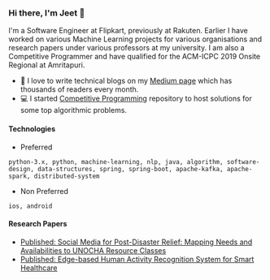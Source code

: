 ### Hi there, I'm Jeet 👋

I'm a Software Engineer at Flipkart, previously at Rakuten. Earlier I have worked on various Machine Learning projects for various organisations and research papers under various professors at my university. I am also a Competitive Programmer and have qualified for the ACM-ICPC 2019 Onsite Regional at Amritapuri.

- 📝 I love to write technical blogs on my [Medium page](https://medium.com/@amitrajit_bose) which has thousands of readers every month.
- 💻 I started [Competitive Programming](https://github.com/amitrajitbose/Competitive_Programming) repository to host solutions for some top algorithmic problems.

#### Technologies

- Preferred

```
python-3.x, python, machine-learning, nlp, java, algorithm, software-design, data-structures, spring, spring-boot, apache-kafka, apache-spark, distributed-system
```
- Non Preferred
```
ios, android
```

#### Research Papers
- [Published: Social Media for Post-Disaster Relief: Mapping Needs and Availabilities to UNOCHA Resource Classes
](https://dl.acm.org/doi/10.1145/3491003.3493236)
- [Published: Edge-based Human Activity Recognition System for Smart Healthcare](https://link.springer.com/article/10.1007/s40031-021-00663-w)

<!--
**amitrajitbose/amitrajitbose** is a ✨ _special_ ✨ repository because its `README.md` (this file) appears on your GitHub profile.

Here are some ideas to get you started:

- 🔭 I’m currently working on ...
- 🌱 I’m currently learning ...
- 👯 I’m looking to collaborate on ...
- 🤔 I’m looking for help with ...
- 💬 Ask me about ...
- 📫 How to reach me: ...
- 😄 Pronouns: ...
- ⚡ Fun fact: ...
-->
